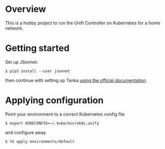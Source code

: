 # Overview

This is a hobby project to run the Unifi Controller on Kubernetes for a home network.

# Getting started

Set up JSonnet:
```
$ pip3 install --user jsonnet
```

then continue with setting up Tanka [using the official documentation](https://tanka.dev/install).

# Applying configuration

Point your environment to a correct Kubernetes config file
```
$ export KUBECONFIG=~/.kube/microk8s.unify
```
and configure away
```
$ tk apply environments/default
```
